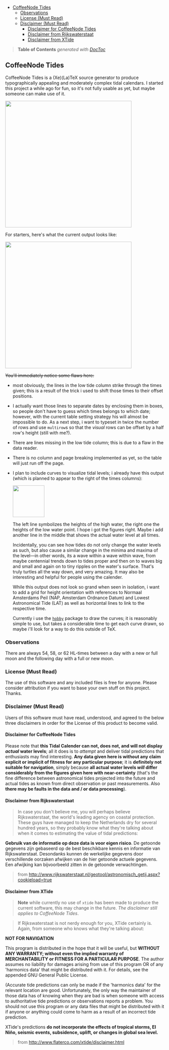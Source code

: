 

- [CoffeeNode Tides](#coffeenode-tides)
	- [Observations](#observations)
	- [License (Must Read)](#license-must-read)
	- [Disclaimer (Must Read)](#disclaimer-must-read)
		- [Disclaimer for CoffeeNode Tides](#disclaimer-for-coffeenode-tides)
		- [Disclaimer from Rijkswaterstaat](#disclaimer-from-rijkswaterstaat)
		- [Disclaimer from XTide](#disclaimer-from-xtide)

> **Table of Contents**  *generated with [DocToc](http://doctoc.herokuapp.com/)*


## CoffeeNode Tides

CoffeeNode Tides is a (Xe)(La)TeX source generator to produce typographically appealing and moderately complex
tidal calendars. I started this project a while ago for fun, so it's not fully usable as yet, but maybe
someone can make use of it.


<img src='https://github.com/loveencounterflow/coffeenode-tides/raw/master/art/Screen%20Shot%202014-04-02%20at%2013.08.21.png' width=400px>


For starters, here's what the current output looks like:

<img src='https://github.com/loveencounterflow/coffeenode-tides/raw/master/art/Screen%20Shot%202014-03-20%20at%2020.47.55.png' width=400px>

<del>You'll immediately notice some flaws here:

* most obviously, the lines in the low tide column strike through the times given; this is a result of the
  trick i used to shift those times to their offset positions.

* I actually want those lines to separate dates by enclosing them in boxes, so people don't have to guess
  which times belongs to which date; however, with the current table setting strategy his will almost
  be impossible to do. As a next step, i want to typeset in twice the number of rows and use `multirow`s
  so that the *visual* rows can be offset by a half row's height (still with me?).

* There are lines missing in the low tide column; this is due to a flaw in the data reader.

* There is no column and page breaking implemented as yet, so the table will just run off the page.

* I plan to include curves to visualize tidal levels; i already have this output (which is planned to appear
  to the right of the times columns):

  <img src='https://github.com/loveencounterflow/coffeenode-tides/raw/master/art/Screen%20Shot%202014-03-20%20at%2021.40.43.png' width=100px>

  The left line symbolizes the heights of the high water, the right one the heights of the low water
  point. I hope i got the figures right. Maybe i add another line in the middle that shows the actual water
  level at all times.

  Incidentally, you can see how tides do not only change the water levels as such, but also cause
  a similar change in the minima and maxima of the level—in other words, its a wave within a wave within
  wave, from maybe centennial trends down to tides proper and then on to waves big and small and again on to tiny
  ripples on the water's surface. That's truly turtles all the way down, and very amazing. It may also be
  interesting and helpful for people using the calender.

  While this output does not look so grand when seen in isolation, i want to add a grid for height
  orientation with references to Normaal Amsterdams Peil (NAP, Amsterdam Ordnance Datum) and Lowest
  Astronomical Tide (LAT) as well as horizontal lines to link to the respective time.

  Currently i use the [`hobby`](http://ftp.uni-erlangen.de/mirrors/CTAN/graphics/pgf/contrib/hobby/hobby_doc.pdf)
  package to draw the curves; it is reasonably simple to use, but takes a considerable time to get each
  curve drawn, so maybe i'll look for a way to do this outside of TeX.</del>

### Observations

There are always 54, 58, or 62 HL-times between a day with a new or full moon and the following day with
a full or new moon.


### License (Must Read)

The use of this software and any included files is free for anyone. Please consider attribution if you
want to base your own stuff on this project. Thanks.

### Disclaimer (Must Read)

Users of this software must have read, understood, and agreed to the below three disclaimers in order for
the License of this product to become valid.

#### Disclaimer for CoffeeNode Tides

Please note that **this Tidal Calender can not, does not, and will not display *actual* water levels**; all it does
is to *attempt* and deliver tidal predictions that enthusiasts may find interesting. **Any data given here
is without any claim explicit or implicit of fitness for any particular purpose**; it is **definitely not
suitable for navigation**, simply because **all actual water levels *will* differ considerably from the figures
given here with near-certainty** (that's the fine difference between astronomical tides projected into the
future and actual tides as known from direct observation or past measurements. Also **there may be faults in
the data and / or data processing**).

#### Disclaimer from Rijkswaterstaat

> In case you don't believe me, you will perhaps believe Rijkswaterstaat, the world's leading agency on
> coastal protection. These guys have managed to keep the Netherlands dry for several hundred years, so they
> probably know what they're talking about when it comes to estimating the value of tidal predictions:

**Gebruik van de informatie op deze data is voor eigen risico**. De getoonde gegevens zijn gebaseerd op de best
beschikbare kennis en informatie van Rijkswaterstaat. Desondanks kunnen de werkelijke gegevens door
verschillende oorzaken afwijken van de hier getoonde actuele gegevens. Een afwijking kan bijvoorbeeld zitten
in de getoonde verwachtingen.

> from http://www.rijkswaterstaat.nl/geotool/astronomisch_getij.aspx?cookieload=true

#### Disclaimer from XTide

> **Note** while currently no use of `xtide` has been made to produce the current software, this may change
> in the future. *The disclaimer still applies to CoffeeNode Tides*.

> If Rijkswaterstaat is not nerdy enough for you, XTide certainly is. Again, from someone who knows what
> they're talking about:


**NOT FOR NAVIGATION**

This program is distributed in the hope that it will be useful, but **WITHOUT ANY WARRANTY; without even the
implied warranty of MERCHANTABILITY or FITNESS FOR A PARTICULAR PURPOSE**.  The author assumes no liability
for damages arising from use of this program OR of any 'harmonics data' that might be distributed with it.
For details, see the appended GNU General Public License.

(Accurate tide predictions can only be made if the 'harmonics data' for the relevant location are good.
Unfortunately, the only way the maintainer of those data has of knowing when they are bad is when someone
with access to authoritative tide predictions or observations reports a problem.  You should not use this
program or any data files that might be distributed with it if anyone or anything could come to harm as a
result of an incorrect tide prediction.

XTide's predictions **do not incorporate the effects of tropical storms, El Niño, seismic events, subsidence,
uplift, or changes in global sea level.**

> from http://www.flaterco.com/xtide/disclaimer.html



<!--

http://live.getij.nl/export.cfm?format=txt&from=01-01-2014&to=31-12-2014&uitvoer=2&interval=10&lunarphase=yes&location=EEMHVN&Timezone=MET_DST&refPlane=LAT&graphRefPlane=LAT&bottom=0&keel=0


locations =
  'AUKFPFM':        'Aukfield platform'
  'BAALHK':         'Baalhoek'
  'BATH':           'Bath'
  'BEERKNL':        'Beerkanaal'
  'BERGSDSWT':      'Bergse Diepsluis west'
  'BORSSLE':        'Borssele'
  'BRESKS':         'Breskens'
  'BROUWHVSGT02':   'Brouwershavensche Gat 02'
  'BROUWHVSGT08':   'Brouwershavensche Gat 08'
  'CADZD':          'Cadzand'
  'DELFZL':         'Delfzijl'
  'DENHDR':         'Den Helder'
  'DENOVBTN':       'Den Oever'
  'DINTHVN':        'Dintelhaven'
  'DORDT':          'Dordrecht'
  'EEMHVN':         'Eemhaven'
  'EEMSHVN':        'Eemshaven'
  'EURPFM':         'Euro platform'
  'EURPHVN':        'Europahaven'
  'GEULHVN':        'Geulhaven'
  'GOIDSOD':        'Goidschalxoord'
  'GOUDBG':         'Gouda brug'
  'HAGSBNDN':       'Hagestein beneden'
  'HANSWT':         'Hansweert'
  'HARLGN':         'Harlingen'
  'HARMSBG':        'Harmsenbrug'
  'HARTBG':         'Hartelbrug'
  'HARTHVN':        'Hartelhaven'
  'HARTKWT':        'Hartel-Kuwait'
  'HARVT10':        'Haringvliet 10'
  'HEESBN':         'Heesbeen'
  'HELLVSS':        'Hellevoetsluis'
  'HOEKVHLD':       'Hoek van Holland'
  'HUIBGT':         'Huibertgat'
  'IJMDBTHVN':      'IJmuiden'
  'K13APFM':        'K13A platform'
  'KATSBTN':        'Kats'
  'KEIZVR':         'Keizersveer'
  'KORNWDZBTN':     'Kornwerderzand'
  'KRAMMSZWT':      'Krammersluizen west'
  'KRIMPADIJSL':    'Krimpen aan de IJssel'
  'KRIMPADLK':      'Krimpen aan de Lek'
  'LAUWOG':         'Lauwersoog'
  'LICHTELGRE':     'Lichteiland Goeree'
  'LITHDP':         'Lith dorp'
  'MAASSS':         'Maassluis'
  'MARLGT':         'Marollegat'
  'MOERDK':         'Moerdijk'
  'NES':            'Nes'
  'NIEUWSTZL':      'Nieuwe Statenzijl'
  'NOORDWMPT':      'Meetpost Noordwijk'
  'OOSTSDE04':      'Oosterschelde 04'
  'OOSTSDE11':      'Oosterschelde 11'
  'OOSTSDE14':      'Oosterschelde 14'
  'OUDSD':          'Oudeschild'
  'OVLVHWT':        'Overloop van Hansweert'
  'PARKSS':         'Parksluis'
  'PETTZD':         'Petten zuid'
  'RAKND':          'Rak noord'
  'ROOMPBNN':       'Roompot binnen'
  'ROOMPBTN':       'Roompot buiten'
  'ROTTDM':         'Rotterdam'
  'ROZBSSNZDE':     'Rozenburgsesluis noordzijde'
  'SCHAARVDND':     'Schaar van de Noord'
  'SCHEURHVN':      'Scheurhaven'
  'SCHEVNGN':       'Scheveningen'
  'SCHIERMNOG':     'Schiermonnikoog'
  'SCHOONHVN':      'Schoonhoven'
  'SPIJKNSE':       'Spijkenisse'
  'STAVNSE':        'Stavenisse'
  'STELLDBTN':      'Haringvlietsluizen'
  'SUURHBNZDE':     'Suurhoffbrug noordzijde'
  'TERNZN':         'Terneuzen'
  'TERSLNZE':       'Terschelling Noordzee'
  'TEXNZE':         'Texel Noordzee'
  'VLAARDGN':       'Vlaardingen'
  'VLAKTVDRN':      'Vlakte van de Raan'
  'VLIELHVN':       'Vlieland haven'
  'VLISSGN':        'Vlissingen'
  'VURN':           'Vuren'
  'WALSODN':        'Walsoorden'
  'WERKDBTN':       'Werkendam buiten'
  'WESTKPLE':       'Westkapelle'
  'WESTTSLG':       'West-Terschelling'
  'WIERMGDN':       'Wierumergronden'
  'YERSKE':         'Yerseke'


 -->


